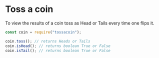# Toss a coin

To view the results of a coin toss as Head or Tails every time one flips it.

```javascript
const coin = require("tossacoin");

coin.toss(); // returns Heads or Tails
coin.isHead(); // returns boolean True or False
coin.isTail(); // returns boolean True or False
```
